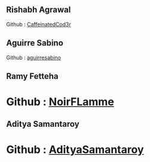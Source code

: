 ## Rishabh Agrawal
Github : [CaffeinatedCod3r](https://github.com/CaffeinatedCod3r)

## Aguirre Sabino
Github : [aguirresabino](https://github.com/aguirresabino) 

## Ramy Fetteha
Github : [NoirFLamme](https://github.com/NoirFLamme)
=======

## Aditya Samantaroy
Github : [AdityaSamantaroy](https://github.com/AdityaSamantaroy)
=======
